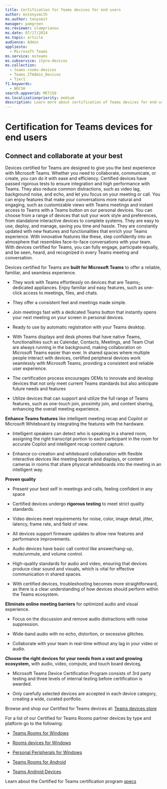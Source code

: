 ```yaml
---
title: Certification for Teams devices for end users
author: mstonysmith
ms.author: tonysmit
manager: pamgreen
ms.reviewer: slamprianou
ms.date: 07/17/2024
ms.topic: article
audience: Admin
appliesto: 
  - Microsoft Teams
ms.service: msteams
ms.subservice: itpro-devices
ms.collection: 
  - teams-rooms-devices
  - Teams_ITAdmin_Devices
  - Tier1
f1.keywords: 
  - NOCSH
search.appverid: MET150
ms.localizationpriority: medium
description: Learn more about certification of Teams devices for end users.
---
```

# Certification for Teams devices for end users

## Connect and collaborate at your best

Devices certified for Teams are designed to give you the best experience with Microsoft Teams. Whether you need to collaborate, communicate, or create, you can do it with ease and efficiency. Certified devices have passed rigorous tests to ensure integration and high performance with Teams. They also reduce common distractions, such as video lag, background noise, and echo, and let you focus on your meeting or call. You can enjoy features that make your conversations more natural and engaging, such as customizable views with Teams meetings and instant access to Teams with a Teams button on our personal devices. You can choose from a range of devices that suit your work style and preferences, from standalone interactive devices to complete systems. They are easy to use, deploy, and manage, saving you time and hassle. They are constantly updated with new features and functionalities that enrich your Teams experience. With innovative features like these, step confidently into an atmosphere that resembles face-to-face conversations with your team. With devices certified for Teams, you can fully engage, participate equally, and be seen, heard, and recognized in every Teams meeting and conversation.

Devices certified for Teams are **built for Microsoft Teams** to offer a reliable, familiar, and seamless experience.

- They work with Teams effortlessly on devices that are Teams<ins>- </ins>dedicated appliances. Enjoy familiar and easy features, such as one-click access to meetings, files, and chats.

- They offer a consistent feel and meetings made simple.

- Join meetings fast with a dedicated Teams button that instantly opens your next meeting on your screen in personal devices.

- Ready to use by automatic registration with your Teams desktop.

- With Teams displays and desk phones that have native Teams, functionalities such as Calendar, Contacts, Meetings, and Team Chat  are always running in the background, making collaboration on Microsoft Teams easier than ever. In shared spaces where multiple people interact with devices, certified peripheral devices work seamlessly with Microsoft Teams, providing a consistent and reliable user experience.

- The certification process encourages OEMs to innovate and develop devices that not only meet current Teams standards but also anticipate future needs and features

- Utilize devices that can support and utilize the full range of Teams features, such as one-touch join, proximity join, and content sharing, enhancing the overall meeting experience.

__Enhance Teams features__ like intelligent meeting recap and Copilot or Microsoft Whiteboard by integrating the features with the hardware.

- Intelligent speakers can detect who is speaking in a shared room, assigning the right transcript portion to each participant in the room for accurate Copilot and intelligent recap content capture.

- Enhance co-creation and whiteboard collaboration with flexible interactive devices like meeting boards and displays<ins>,</ins> or content cameras in rooms that share physical whiteboards into the meeting in an intelligent way.

__Proven quality__

- Present your best self in meetings and calls, feeling confident in any space

- Certified devices undergo **rigorous testing** to meet strict quality standards.

- Video devices meet requirements for noise, color, image detail, jitter, latency, frame rate, and field of view.

- All devices support firmware updates to allow new features and performance improvements.

- Audio devices have basic call control like answer/hang-up, mute/unmute, and volume control.

- High-quality standards for audio and video, ensuring that devices produce clear sound and visuals, which is vital for effective communication in shared spaces.

- With certified devices, troubleshooting becomes more straightforward, as there is a clear understanding of how devices should perform within the Teams ecosystem.

__Eliminate online meeting barriers__ for optimized audio and visual experience.

- Focus on the discussion and remove audio distractions with noise suppression.

- Wide-band audio with no echo, distortion, or excessive glitches.

- Collaborate with your team in real-time without any lag in your video or audio.

__Choose the right devices for your needs from a vast and growing ecosystem,__ with audio, video, compute, and touch board device<ins>s</ins>.

- Microsoft Teams Device Certification Program consists of 3rd party testing and three levels of internal testing before certification is awarded.

- Only carefully selected devices are accepted in each device category, creating a wide, curated portfolio.

Browse and shop our Certified for Teams devices at: [Teams devices store](https://www.microsoft.com/microsoft-teams/across-devices)

For a list of our Certified for Teams Rooms partner devices by type and platform go to the following:

- [Teams Rooms for Windows](/microsoftteams/rooms/certified-hardware?tabs=Windows)

- [Rooms devices for Windows](/microsoftteams/rooms/certified-hardware?tabs=Devices)

- [Personal Peripherals for Windows](/microsoftteams/devices/usb-devices)

- [Teams Rooms for Android](/microsoftteams/rooms/certified-hardware?tabs=Android)

- [Teams Android Devices](/microsoftteams/devices/teams-ip-phones)

Learn about the Certified for Teams certification program [specs](/SkypeForBusiness/certification/test-spec)

